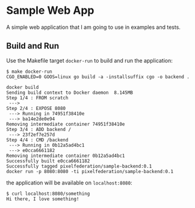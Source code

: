 # Sample Web App

A simple web application that I am going to use in examples and tests.

## Build and Run

Use the Makefile target `docker-run` to build and run the application:
```
$ make docker-run
CGO_ENABLED=0 GOOS=linux go build -a -installsuffix cgo -o backend .

docker build 
Sending build context to Docker daemon  8.145MB
Step 1/4 : FROM scratch
 --->
Step 2/4 : EXPOSE 8080
 ---> Running in 74951f38410e
 ---> ba14e2de0e94
Removing intermediate container 74951f38410e
Step 3/4 : ADD backend /
 ---> 23f2ef7e257d
Step 4/4 : CMD /backend
 ---> Running in 0b12a5ad4bc1
 ---> e0cca6661182
Removing intermediate container 0b12a5ad4bc1
Successfully built e0cca6661182
Successfully tagged pixelfederation/sample-backend:0.1
docker run -p 8080:8080 -ti pixelfederation/sample-backend:0.1

```
the application will be available on `localhost:8080`:
```
$ curl localhost:8080/something
Hi there, I love something!
```

